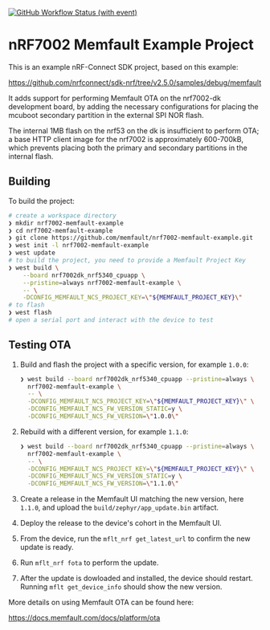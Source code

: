[![GitHub Workflow Status (with event)](https://img.shields.io/github/actions/workflow/status/memfault/nrf7002-memfault-example/build.yml?style=for-the-badge&logo=githubactions)](https://github.com/memfault/nrf7002-memfault-example/actions/workflows/build.yml)

# nRF7002 Memfault Example Project

This is an example nRF-Connect SDK project, based on this example:

https://github.com/nrfconnect/sdk-nrf/tree/v2.5.0/samples/debug/memfault

It adds support for performing Memfault OTA on the nrf7002-dk development board,
by adding the necessary configurations for placing the mcuboot secondary
partition in the external SPI NOR flash.

The internal 1MB flash on the nrf53 on the dk is insufficient to perform OTA; a
base HTTP client image for the nrf7002 is approximately 600-700kB, which
prevents placing both the primary and secondary partitions in the internal
flash.

## Building

To build the project:

```bash
# create a workspace directory
❯ mkdir nrf7002-memfault-example
❯ cd nrf7002-memfault-example
❯ git clone https://github.com/memfault/nrf7002-memfault-example.git
❯ west init -l nrf7002-memfault-example
❯ west update
# to build the project, you need to provide a Memfault Project Key
❯ west build \
    --board nrf7002dk_nrf5340_cpuapp \
    --pristine=always nrf7002-memfault-example \
    -- \
    -DCONFIG_MEMFAULT_NCS_PROJECT_KEY=\"${MEMFAULT_PROJECT_KEY}\"
# to flash
❯ west flash
# open a serial port and interact with the device to test
```

## Testing OTA

1. Build and flash the project with a specific version, for example `1.0.0`:

   ```bash
   ❯ west build --board nrf7002dk_nrf5340_cpuapp --pristine=always \
     nrf7002-memfault-example \
     -- \
     -DCONFIG_MEMFAULT_NCS_PROJECT_KEY=\"${MEMFAULT_PROJECT_KEY}\" \
     -DCONFIG_MEMFAULT_NCS_FW_VERSION_STATIC=y \
     -DCONFIG_MEMFAULT_NCS_FW_VERSION=\"1.0.0\"
   ```

2. Rebuild with a different version, for example `1.1.0`:

   ```bash
   ❯ west build --board nrf7002dk_nrf5340_cpuapp --pristine=always \
     nrf7002-memfault-example \
     -- \
     -DCONFIG_MEMFAULT_NCS_PROJECT_KEY=\"${MEMFAULT_PROJECT_KEY}\" \
     -DCONFIG_MEMFAULT_NCS_FW_VERSION_STATIC=y \
     -DCONFIG_MEMFAULT_NCS_FW_VERSION=\"1.1.0\"
   ```

3. Create a release in the Memfault UI matching the new version, here `1.1.0`,
and upload the `build/zephyr/app_update.bin` artifact.

4. Deploy the release to the device's cohort in the Memfault UI.

5. From the device, run the `mflt_nrf get_latest_url` to confirm the new update
   is ready.

6. Run `mflt_nrf fota` to perform the update.

7. After the update is dowloaded and installed, the device should restart.
   Running `mflt get_device_info` should show the new version.

More details on using Memfault OTA can be found here:

https://docs.memfault.com/docs/platform/ota
